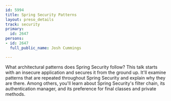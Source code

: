 ```yaml
---
id: 5994
title: Spring Security Patterns
layout: preso_details
track: security
primary:
  id: 2647
persons:
- id: 2647
  full_public_name: Josh Cummings

---
```

What architectural patterns does Spring Security follow? This talk starts with an insecure application and secures it from the ground up. It'll examine patterns that are repeated throughout Spring Security and explain why they are there. Among others, you'll learn about Spring Security's filter chain, its authentication manager, and its preference for final classes and private methods.